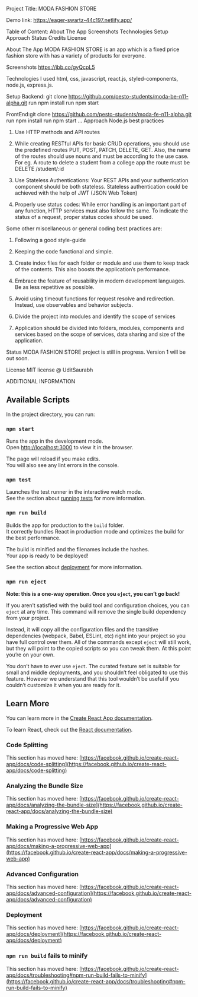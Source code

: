 Project Title: MODA FASHION STORE

Demo link: https://eager-swartz-44c197.netlify.app/

Table of Content:
About The App
Screenshots
Technologies
Setup
Approach
Status
Credits
License

About The App
MODA FASHION STORE is an app which is a fixed price fashion store with has a variety of products for everyone.

Screenshots
https://ibb.co/gyQcpL5

Technologies
I used html, css, javascript, react.js, styled-components, node.js, express.js.

Setup
Backend: git clone https://github.com/pesto-students/moda-be-n11-alpha.git
run npm install
run npm start

FrontEnd:git clone https://github.com/pesto-students/moda-fe-n11-alpha.git
run npm install
run npm start
...
Approach
Node.js best practices
1. Use HTTP methods and API routes

2. While creating RESTful APIs for basic CRUD operations, you should use the predefined routes PUT, POST, PATCH, DELETE, GET. Also, the name of the routes should use nouns and must be according to the use case. For eg. A route to delete a student from a college app the route must be DELETE /student/:id

3. Use Stateless Authentications: Your REST APIs and your authentication component should be both stateless. Stateless authentication could be achieved with the help of JWT (JSON Web Token)

4. Properly use status codes: While error handling is an important part of any function, HTTP services must also follow the same. To indicate the status of a request, proper status codes should be used.

Some other miscellaneous or general coding best practices are:
1. Following a good style-guide

2. Keeping the code functional and simple.

3. Create index files for each folder or module and use them to keep track of the contents. This also boosts the application’s performance.

4. Embrace the feature of reusability in modern development languages. Be as less repetitive as possible.

5. Avoid using timeout functions for request resolve and redirection. Instead, use observables and behavior subjects.

6. Divide the project into modules and identify the scope of services

7. Application should be divided into folders, modules, components and services based on the scope of services, data sharing and size of the application.


Status
MODA FASHION STORE project is still in progress. Version 1 will be out soon.

License
MIT license @ UditSaurabh



ADDITIONAL INFORMATION

## Available Scripts

In the project directory, you can run:

### `npm start`

Runs the app in the development mode.\
Open [http://localhost:3000](http://localhost:3000) to view it in the browser.

The page will reload if you make edits.\
You will also see any lint errors in the console.

### `npm test`

Launches the test runner in the interactive watch mode.\
See the section about [running tests](https://facebook.github.io/create-react-app/docs/running-tests) for more information.

### `npm run build`

Builds the app for production to the `build` folder.\
It correctly bundles React in production mode and optimizes the build for the best performance.

The build is minified and the filenames include the hashes.\
Your app is ready to be deployed!

See the section about [deployment](https://facebook.github.io/create-react-app/docs/deployment) for more information.

### `npm run eject`

**Note: this is a one-way operation. Once you `eject`, you can’t go back!**

If you aren’t satisfied with the build tool and configuration choices, you can `eject` at any time. This command will remove the single build dependency from your project.

Instead, it will copy all the configuration files and the transitive dependencies (webpack, Babel, ESLint, etc) right into your project so you have full control over them. All of the commands except `eject` will still work, but they will point to the copied scripts so you can tweak them. At this point you’re on your own.

You don’t have to ever use `eject`. The curated feature set is suitable for small and middle deployments, and you shouldn’t feel obligated to use this feature. However we understand that this tool wouldn’t be useful if you couldn’t customize it when you are ready for it.

## Learn More

You can learn more in the [Create React App documentation](https://facebook.github.io/create-react-app/docs/getting-started).

To learn React, check out the [React documentation](https://reactjs.org/).

### Code Splitting

This section has moved here: [https://facebook.github.io/create-react-app/docs/code-splitting](https://facebook.github.io/create-react-app/docs/code-splitting)

### Analyzing the Bundle Size

This section has moved here: [https://facebook.github.io/create-react-app/docs/analyzing-the-bundle-size](https://facebook.github.io/create-react-app/docs/analyzing-the-bundle-size)

### Making a Progressive Web App

This section has moved here: [https://facebook.github.io/create-react-app/docs/making-a-progressive-web-app](https://facebook.github.io/create-react-app/docs/making-a-progressive-web-app)

### Advanced Configuration

This section has moved here: [https://facebook.github.io/create-react-app/docs/advanced-configuration](https://facebook.github.io/create-react-app/docs/advanced-configuration)

### Deployment

This section has moved here: [https://facebook.github.io/create-react-app/docs/deployment](https://facebook.github.io/create-react-app/docs/deployment)

### `npm run build` fails to minify

This section has moved here: [https://facebook.github.io/create-react-app/docs/troubleshooting#npm-run-build-fails-to-minify](https://facebook.github.io/create-react-app/docs/troubleshooting#npm-run-build-fails-to-minify)

